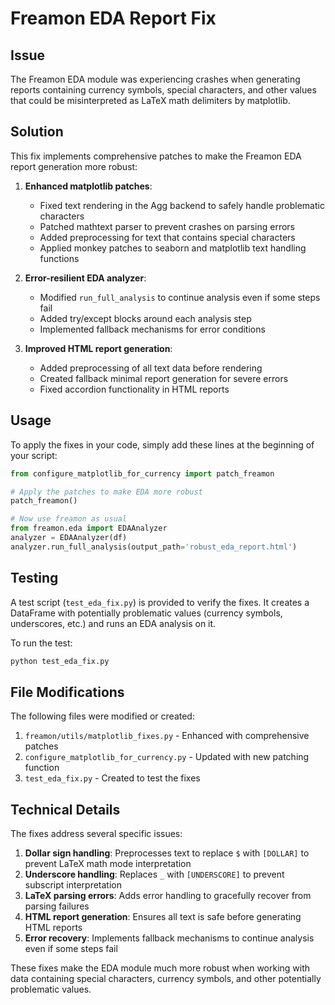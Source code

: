 # Freamon EDA Report Fix

## Issue
The Freamon EDA module was experiencing crashes when generating reports containing currency symbols, special characters, and other values that could be misinterpreted as LaTeX math delimiters by matplotlib.

## Solution
This fix implements comprehensive patches to make the Freamon EDA report generation more robust:

1. **Enhanced matplotlib patches**:
   - Fixed text rendering in the Agg backend to safely handle problematic characters
   - Patched mathtext parser to prevent crashes on parsing errors
   - Added preprocessing for text that contains special characters
   - Applied monkey patches to seaborn and matplotlib text handling functions

2. **Error-resilient EDA analyzer**:
   - Modified `run_full_analysis` to continue analysis even if some steps fail
   - Added try/except blocks around each analysis step
   - Implemented fallback mechanisms for error conditions

3. **Improved HTML report generation**:
   - Added preprocessing of all text data before rendering
   - Created fallback minimal report generation for severe errors
   - Fixed accordion functionality in HTML reports

## Usage

To apply the fixes in your code, simply add these lines at the beginning of your script:

```python
from configure_matplotlib_for_currency import patch_freamon

# Apply the patches to make EDA more robust
patch_freamon()

# Now use freamon as usual
from freamon.eda import EDAAnalyzer
analyzer = EDAAnalyzer(df)
analyzer.run_full_analysis(output_path='robust_eda_report.html')
```

## Testing

A test script (`test_eda_fix.py`) is provided to verify the fixes. It creates a DataFrame with potentially problematic values (currency symbols, underscores, etc.) and runs an EDA analysis on it.

To run the test:

```bash
python test_eda_fix.py
```

## File Modifications

The following files were modified or created:

1. `freamon/utils/matplotlib_fixes.py` - Enhanced with comprehensive patches
2. `configure_matplotlib_for_currency.py` - Updated with new patching function
3. `test_eda_fix.py` - Created to test the fixes

## Technical Details

The fixes address several specific issues:

1. **Dollar sign handling**: Preprocesses text to replace `$` with `[DOLLAR]` to prevent LaTeX math mode interpretation
2. **Underscore handling**: Replaces `_` with `[UNDERSCORE]` to prevent subscript interpretation
3. **LaTeX parsing errors**: Adds error handling to gracefully recover from parsing failures
4. **HTML report generation**: Ensures all text is safe before generating HTML reports
5. **Error recovery**: Implements fallback mechanisms to continue analysis even if some steps fail

These fixes make the EDA module much more robust when working with data containing special characters, currency symbols, and other potentially problematic values.